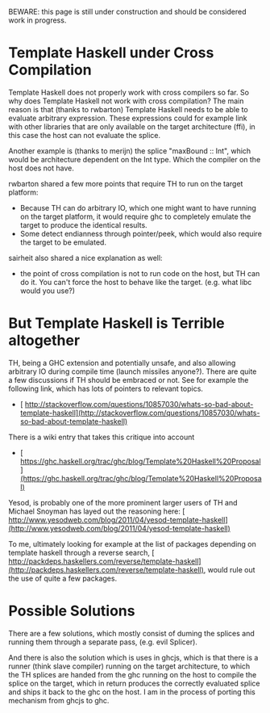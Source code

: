
BEWARE: this page is still under construction and should be considered work in progress.


# Template Haskell under Cross Compilation



Template Haskell does not properly work with cross compilers so far.  So why does Template Haskell not work with cross compilation?  The
main reason is that (thanks to rwbarton) Template Haskell needs to be able to evaluate arbitrary expression.  These expressions could for
example link with other libraries that are only available on the target architecture (ffi), in this case the host can not evaluate the splice.



Another example is (thanks to merijn) the splice "maxBound :: Int", which would be architecture dependent on the Int type. Which the compiler
on the host does not have.



rwbarton shared a few more points that require TH to run on the target platform:


- Because TH can do arbitrary IO, which one might want to have running on the target platform, it would require ghc to completely emulate the target to produce the identical results.
- Some detect endianness through pointer/peek, which would also require the target to be emulated.


sairheit also shared a nice explanation as well: 


- the point of cross compilation is not to run code on the host, but TH can do it. You can't force the host to behave like the target. (e.g. what libc would you use?)

# But Template Haskell is Terrible altogether



TH, being a GHC extension and potentially unsafe, and also allowing arbitrary IO during compile time (launch missiles anyone?). There are quite a few discussions if TH should be embraced or not.
See for example the following link, which has lots of pointers to relevant topics.


- [
  http://stackoverflow.com/questions/10857030/whats-so-bad-about-template-haskell](http://stackoverflow.com/questions/10857030/whats-so-bad-about-template-haskell)


There is a wiki entry that takes this critique into account


- [
  https://ghc.haskell.org/trac/ghc/blog/Template%20Haskell%20Proposal](https://ghc.haskell.org/trac/ghc/blog/Template%20Haskell%20Proposal)


Yesod, is probably one of the more prominent larger users of TH and Michael Snoyman has layed out the reasoning here: [
http://www.yesodweb.com/blog/2011/04/yesod-template-haskell](http://www.yesodweb.com/blog/2011/04/yesod-template-haskell)



To me, ultimately looking for example at the list of packages depending on template haskell through a reverse search, [
http://packdeps.haskellers.com/reverse/template-haskell](http://packdeps.haskellers.com/reverse/template-haskell), would rule out the use of quite a few packages. 


# Possible Solutions



There are a few solutions, which mostly consist of duming the splices and running them through a separate pass, (e.g. evil Splicer).



And there is also the solution which is uses in ghcjs, which is that there is a runner (think slave compiler) running on the target architecture,
to which the TH splices are handed from the ghc running on the host to compile the splice on the target, which in return produces the
correctly evaluated splice and ships it back to the ghc on the host. I am in the process of porting this mechanism from ghcjs to
ghc.


